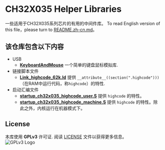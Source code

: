 # CH32X035 Helper Libraries

一些适用于CH32X035系列芯片的有用的中间件库。
To read English version of this file，please turn to [README.zh-cn.md](README.zh-cn.md)。  

## 该仓库包含以下内容

- USB
  - **[KeyboardAndMouse](USB/KeyboardAndMouse)** 一个简单的键盘鼠标模拟库.
- 链接脚本文件
  - **[Link_highcode_62k.ld](link_file/Link_highcode_62k.ld)** 提供 `__attribute__((section(".highcode")))` （在RAM中运行代码，称`highcode`）的特性.
- 启动汇编文件
  - **[startup_ch32x035_highcode_user.S](startup_file/startup_ch32x035_highcode_user.S)** 提供 `highcode` 的特性。
  - **[startup_ch32x035_highcode_machine.S](startup_file/startup_ch32x035_highcode_machine.S)** 提供 `highcode` 的特性。除此之外，内核运行在机器模式下。

## License

本库使用 **GPLv3** 许可证. 阅读 [LICENSE](LICENSE) 文件以获得更多信息。  
![GPLv3 Logo](https://www.gnu.org/graphics/gplv3-with-text-136x68.png)  
